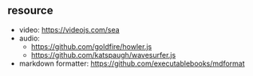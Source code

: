 ## resource

- video: https://videojs.com/sea
- audio:
  - https://github.com/goldfire/howler.js
  - https://github.com/katspaugh/wavesurfer.js
- markdown formatter: https://github.com/executablebooks/mdformat

